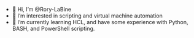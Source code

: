 - 👋 Hi, I’m @Rory-LaBine
- 👀 I’m interested in scripting and virtual machine automation
- 🌱 I’m currently learning HCL, and have some experience with Python, BASH, and PowerShell scripting.

<!---
Rory-LaBine/Rory-LaBine is a ✨ special ✨ repository because its `README.md` (this file) appears on your GitHub profile.
You can click the Preview link to take a look at your changes.
--->
